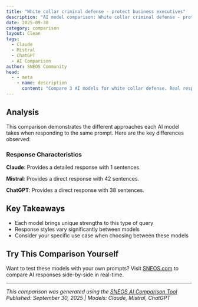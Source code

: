 ```yaml
---
title: "White collar criminal defense - protect business executives"
description: "AI model comparison: White collar criminal defense - protect business executives..."
date: 2025-09-30
category: comparison
layout: Clean
tags:
  - Claude
  - Mistral
  - ChatGPT
  - AI Comparison
author: SNEOS Community
head:
  - - meta
    - name: description
      content: "Compare 3 AI models for white collar defense. Real responses from Claude, Mistral, ChatGPT with detailed analysis."
---
```


<ChatComparison
  title="White collar criminal defense - protect business executives"
  prompt="White collar criminal defense - protect business executives"
  :responses='{
    "Claude": "Here\u0027s an overview of white collar criminal defense strategies for business executives:\n\n## Key Focus Areas\n\n**Pre-Investigation Preparation**\n- Implement robust compliance programs\n- Establish attorney-client privilege protocols\n- Train executives on document retention policies\n- Create internal investigation procedures\n\n**Common White Collar Charges**\n- Securities fraud and insider trading\n- Tax evasion and financial reporting violations\n- Bribery and corruption (including FCPA violations)\n- Antitrust violations\n- Money laundering and RICO charges\n\n## Defense Strategies\n\n**Early Intervention**\n- Engage experienced white collar defense counsel immediately\n- Conduct internal investigations before government involvement\n- Consider voluntary disclosure when appropriate\n- Negotiate cooperation agreements strategically\n\n**Evidence and Documentation**\n- Preserve relevant documents and communications\n- Challenge search warrants and subpoenas when appropriate\n- Assert applicable privileges (attorney-client, work product)\n- Control narrative through selective document production\n\n**Trial Defense Tactics**\n- Challenge intent elements (lack of criminal intent)\n- Argue good faith reliance on counsel or compliance programs\n- Attack government\u0027s theory of the case\n- Present character evidence and mitigation\n\n## Practical Considerations\n\n- **Parallel proceedings**: Managing civil, criminal, and regulatory matters simultaneously\n- **Sentencing mitigation**: Cooperation credit, acceptance of responsibility\n- **Reputational management**: Coordinating with PR professionals\n- **Asset protection**: Preventing forfeiture and freezing orders\n\nWould you like me to elaborate on any specific aspect of white collar defense strategy?",
    "Mistral": "White collar criminal defense is a specialized area of legal practice focused on protecting business executives and corporations accused of non-violent, financially motivated crimes. These crimes typically involve fraud, embezzlement, insider trading, money laundering, and other forms of financial misconduct. Here are some key aspects of white collar criminal defense:\n\n### 1. **Understanding the Charges**\n   - **Fraud**: Includes securities fraud, wire fraud, mail fraud, and bank fraud.\n   - **Embezzlement**: Theft or misappropriation of funds placed in one\u0027s trust or belonging to one\u0027s employer.\n   - **Insider Trading**: Trading based on material, non-public information.\n   - **Money Laundering**: Concealing the origins of illegally obtained money.\n   - **Tax Evasion**: Illegal avoidance of paying taxes.\n   - **Corporate Espionage**: Theft of trade secrets or proprietary information.\n\n### 2. **Legal Strategies**\n   - **Pre-Indictment Defense**: Engaging with prosecutors before formal charges are filed to negotiate a resolution or prevent charges altogether.\n   - **Trial Defense**: Preparing a robust defense for trial, including challenging the prosecution\u0027s evidence, cross-examining witnesses, and presenting exculpatory evidence.\n   - **Plea Bargaining**: Negotiating a plea agreement to reduce charges or penalties.\n   - **Sentencing Mitigation**: Presenting mitigating factors to reduce the severity of the sentence.\n\n### 3. **Investigation and Evidence Gathering**\n   - **Forensic Accounting**: Analyzing financial records to uncover discrepancies or errors.\n   - **Document Review**: Examining emails, contracts, and other documents for exculpatory evidence.\n   - **Witness Interviews**: Conducting interviews with potential witnesses to gather information.\n\n### 4. **Compliance and Internal Investigations**\n   - **Internal Audits**: Conducting internal investigations to identify and rectify compliance issues.\n   - **Corporate Governance**: Ensuring that the company has robust governance structures to prevent future misconduct.\n\n### 5. **Regulatory Defense**\n   - **SEC and DOJ Investigations**: Defending against investigations by the Securities and Exchange Commission (SEC) and the Department of Justice (DOJ).\n   - **FCPA Compliance**: Ensuring compliance with the Foreign Corrupt Practices Act (FCPA).\n\n### 6. **Crisis Management**\n   - **Public Relations**: Managing the public perception and media coverage of the case.\n   - **Crisis Communication**: Developing a communication strategy to address stakeholders, employees, and the public.\n\n### 7. **International Considerations**\n   - **Cross-Border Investigations**: Handling cases that involve multiple jurisdictions and international laws.\n   - **Extradition**: Defending against extradition requests if the client is located in a different country.\n\n### 8. **Ethical Considerations**\n   - **Confidentiality**: Maintaining client confidentiality and protecting attorney-client privilege.\n   - **Conflict of Interest**: Avoiding conflicts of interest, especially when representing multiple defendants.\n\n### 9. **Post-Conviction Relief**\n   - **Appeals**: Filing appeals to challenge convictions or sentences.\n   - **Expungement**: Seeking to have criminal records sealed or expunged.\n\n### 10. **Preventive Measures**\n   - **Training and Education**: Providing training to executives and employees on compliance and ethical conduct.\n   - **Policy Development**: Developing and implementing policies to prevent white collar crimes.\n\n### Conclusion\nWhite collar criminal defense requires a multifaceted approach that combines legal expertise, investigative skills, and strategic planning. Protecting business executives involves not only defending against criminal charges but also managing the broader implications for the company and its stakeholders. If you or your company is facing white collar criminal charges, it is crucial to seek experienced legal counsel to navigate the complexities of the legal process effectively.",
    "ChatGPT": "Certainly! White collar criminal defense involves representing business executives and professionals accused of non-violent, financially motivated crimes. Here\u2019s an overview of how to protect business executives in such cases:\n\n### Key Areas of Focus:\n\n1. **Understanding the Charges**\n   - Common white collar crimes include fraud, embezzlement, insider trading, bribery, money laundering, tax evasion, and securities violations.\n   - Identify the specific allegations and gather details about the evidence and government agency involved (e.g., SEC, DOJ, IRS).\n\n2. **Early Case Assessment**\n   - Conduct a thorough investigation of the facts.\n   - Review internal documents, emails, financial records, and communications.\n   - Interview witnesses and involved parties.\n   - Identify potential defenses or mitigating factors.\n\n3. **Protect Client Rights**\n   - Advise executives to refrain from speaking about the case without counsel.\n   - Manage communications with law enforcement and regulatory agencies.\n   - Ensure compliance with any subpoenas or court orders.\n\n4. **Develop a Strategic Defense**\n   - Challenge the sufficiency and legality of evidence.\n   - Question the intent or knowledge of the executive.\n   - Explore alternative explanations or errors in accounting/recordkeeping.\n   - Negotiate with prosecutors for reduced charges or deferred prosecution agreements.\n\n5. **Preserve Reputation**\n   - Counsel executives on managing public relations.\n   - Develop crisis management strategies to prevent damage to personal and corporate reputations.\n   - Coordinate with PR professionals when necessary.\n\n6. **Negotiation and Litigation**\n   - Engage in plea negotiations if appropriate to minimize penalties.\n   - Prepare for trial with expert witnesses and thorough legal argumentation.\n   - Appeal adverse decisions when warranted.\n\n7. **Post-Resolution Actions**\n   - Assist with compliance programs to prevent future violations.\n   - Support executive in rebuilding career and reputation.\n   - Advise on regulatory reporting obligations.\n\n### Best Practices:\n\n- **Confidentiality:** Maintain strict confidentiality to protect the client\u2019s interests.\n- **Expertise:** Work with forensic accountants, compliance experts, and experienced white collar defense attorneys.\n- **Communication:** Keep the client informed throughout the process.\n- **Proactivity:** Take swift action to prevent evidence destruction and respond to inquiries.\n\nIf you need more detailed guidance or assistance with a specific case, feel free to ask!"
  }'
  published-date="13:41"
/>

## Analysis

This comparison demonstrates the different approaches each AI model takes when responding to the same prompt. Here are the key differences observed:

### Response Characteristics

**Claude**: Provides a detailed response with 1 sentences. 

**Mistral**: Provides a direct response with 42 sentences. 

**ChatGPT**: Provides a direct response with 38 sentences. 

## Key Takeaways

- Each model brings unique strengths to this type of query
- Response styles vary significantly between models
- Consider your specific use case when choosing between these models

## Try This Comparison Yourself

Want to test these models with your own prompts? Visit [SNEOS.com](https://sneos.com) to compare AI responses side-by-side in real-time.

---

*This comparison was generated using the [SNEOS AI Comparison Tool](https://sneos.com)*
*Published: September 30, 2025 | Models: Claude, Mistral, ChatGPT*
